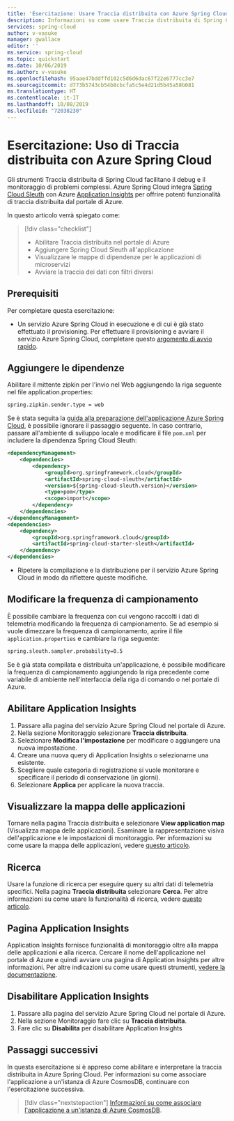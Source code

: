 ```yaml
---
title: 'Esercitazione: Usare Traccia distribuita con Azure Spring Cloud | Microsoft Docs'
description: Informazioni su come usare Traccia distribuita di Spring Cloud tramite Azure Application Insights
services: spring-cloud
author: v-vasuke
manager: gwallace
editor: ''
ms.service: spring-cloud
ms.topic: quickstart
ms.date: 10/06/2019
ms.author: v-vasuke
ms.openlocfilehash: 95aae47bddffd102c5d6d6dac67f22e6777cc3e7
ms.sourcegitcommit: d773b5743cb54b8cbcfa5c5e4d21d5b45a58b081
ms.translationtype: HT
ms.contentlocale: it-IT
ms.lasthandoff: 10/08/2019
ms.locfileid: "72038230"
---
```

# <a name="tutorial-using-distributed-tracing-with-azure-spring-cloud"></a>Esercitazione: Uso di Traccia distribuita con Azure Spring Cloud

Gli strumenti Traccia distribuita di Spring Cloud facilitano il debug e il monitoraggio di problemi complessi. Azure Spring Cloud integra [Spring Cloud Sleuth](https://spring.io/projects/spring-cloud-sleuth) con Azure [Application Insights](https://docs.microsoft.com/azure/azure-monitor/app/app-insights-overview) per offrire potenti funzionalità di traccia distribuita dal portale di Azure.

In questo articolo verrà spiegato come:

> [!div class="checklist"]
> * Abilitare Traccia distribuita nel portale di Azure
> * Aggiungere Spring Cloud Sleuth all'applicazione
> * Visualizzare le mappe di dipendenze per le applicazioni di microservizi
> * Avviare la traccia dei dati con filtri diversi

## <a name="prerequisites"></a>Prerequisiti

Per completare questa esercitazione:

* Un servizio Azure Spring Cloud in esecuzione e di cui è già stato effettuato il provisioning.  Per effettuare il provisioning e avviare il servizio Azure Spring Cloud, completare questo [argomento di avvio rapido](spring-cloud-quickstart-launch-app-cli.md).
    
## <a name="add-dependencies"></a>Aggiungere le dipendenze

Abilitare il mittente zipkin per l'invio nel Web aggiungendo la riga seguente nel file application.properties:

```xml
spring.zipkin.sender.type = web
```

Se è stata seguita la [guida alla preparazione dell'applicazione Azure Spring Cloud](spring-cloud-tutorial-prepare-app-deployment.md), è possibile ignorare il passaggio seguente. In caso contrario, passare all'ambiente di sviluppo locale e modificare il file `pom.xml` per includere la dipendenza Spring Cloud Sleuth:

```xml
<dependencyManagement>
    <dependencies>
        <dependency>
            <groupId>org.springframework.cloud</groupId>
            <artifactId>spring-cloud-sleuth</artifactId>
            <version>${spring-cloud-sleuth.version}</version>
            <type>pom</type>
            <scope>import</scope>
        </dependency>
    </dependencies>
</dependencyManagement>
<dependencies>
    <dependency>
        <groupId>org.springframework.cloud</groupId>
        <artifactId>spring-cloud-starter-sleuth</artifactId>
    </dependency>
</dependencies>
```

* Ripetere la compilazione e la distribuzione per il servizio Azure Spring Cloud in modo da riflettere queste modifiche. 

## <a name="modify-the-sample-rate"></a>Modificare la frequenza di campionamento
È possibile cambiare la frequenza con cui vengono raccolti i dati di telemetria modificando la frequenza di campionamento. Se ad esempio si vuole dimezzare la frequenza di campionamento, aprire il file `application.properties` e cambiare la riga seguente:

```xml
spring.sleuth.sampler.probability=0.5
```

Se è già stata compilata e distribuita un'applicazione, è possibile modificare la frequenza di campionamento aggiungendo la riga precedente come variabile di ambiente nell'interfaccia della riga di comando o nel portale di Azure. 

## <a name="enable-application-insights"></a>Abilitare Application Insights

1. Passare alla pagina del servizio Azure Spring Cloud nel portale di Azure.
1. Nella sezione Monitoraggio selezionare **Traccia distribuita**.
1. Selezionare **Modifica l'impostazione** per modificare o aggiungere una nuova impostazione.
1. Creare una nuova query di Application Insights o selezionarne una esistente.
1. Scegliere quale categoria di registrazione si vuole monitorare e specificare il periodo di conservazione (in giorni).
1. Selezionare **Applica** per applicare la nuova traccia.

## <a name="view-application-map"></a>Visualizzare la mappa delle applicazioni

Tornare nella pagina Traccia distribuita e selezionare **View application map** (Visualizza mappa delle applicazioni). Esaminare la rappresentazione visiva dell'applicazione e le impostazioni di monitoraggio. Per informazioni su come usare la mappa delle applicazioni, vedere [questo articolo](https://docs.microsoft.com/azure/azure-monitor/app/app-map).

## <a name="search"></a>Ricerca

Usare la funzione di ricerca per eseguire query su altri dati di telemetria specifici. Nella pagina **Traccia distribuita** selezionare **Cerca**. Per altre informazioni su come usare la funzionalità di ricerca, vedere [questo articolo](https://docs.microsoft.com/azure/azure-monitor/app/diagnostic-search).

## <a name="application-insights-page"></a>Pagina Application Insights

Application Insights fornisce funzionalità di monitoraggio oltre alla mappa delle applicazioni e alla ricerca. Cercare il nome dell'applicazione nel portale di Azure e quindi avviare una pagina di Application Insights per altre informazioni. Per altre indicazioni su come usare questi strumenti, [vedere la documentazione](https://docs.microsoft.com/azure/azure-monitor/log-query/query-language).


## <a name="disable-application-insights"></a>Disabilitare Application Insights

1. Passare alla pagina del servizio Azure Spring Cloud nel portale di Azure.
1. Nella sezione Monitoraggio fare clic su **Traccia distribuita**.
1. Fare clic su **Disabilita** per disabilitare Application Insights

## <a name="next-steps"></a>Passaggi successivi

In questa esercitazione si è appreso come abilitare e interpretare la traccia distribuita in Azure Spring Cloud. Per informazioni su come associare l'applicazione a un'istanza di Azure CosmosDB, continuare con l'esercitazione successiva.

> [!div class="nextstepaction"]
> [Informazioni su come associare l'applicazione a un'istanza di Azure CosmosDB](spring-cloud-tutorial-bind-cosmos.md).
